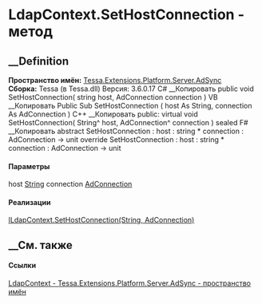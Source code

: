 # LdapContext.SetHostConnection - метод
##  __Definition
 **Пространство имён:**
[Tessa.Extensions.Platform.Server.AdSync](N_Tessa_Extensions_Platform_Server_AdSync.htm)  
 **Сборка:** Tessa (в Tessa.dll) Версия: 3.6.0.17
C# __Копировать
     public void SetHostConnection(
    	string host,
    	AdConnection connection
    )
VB __Копировать
     Public Sub SetHostConnection ( 
    	host As String,
    	connection As AdConnection
    )
C++ __Копировать
     public:
    virtual void SetHostConnection(
    	String^ host, 
    	AdConnection^ connection
    ) sealed
F# __Копировать
     abstract SetHostConnection : 
            host : string * 
            connection : AdConnection -> unit 
    override SetHostConnection : 
            host : string * 
            connection : AdConnection -> unit 
#### Параметры
host [String](https://learn.microsoft.com/dotnet/api/system.string)
connection
[AdConnection](T_Tessa_Extensions_Platform_Server_AdSync_AdConnection.htm)
#### Реализации
[ILdapContext.SetHostConnection(String,
AdConnection)](M_Tessa_Extensions_Platform_Server_AdSync_ILdapContext_SetHostConnection.htm)  
##  __См. также
#### Ссылки
[LdapContext - ](T_Tessa_Extensions_Platform_Server_AdSync_LdapContext.htm)
[Tessa.Extensions.Platform.Server.AdSync - пространство
имён](N_Tessa_Extensions_Platform_Server_AdSync.htm)

